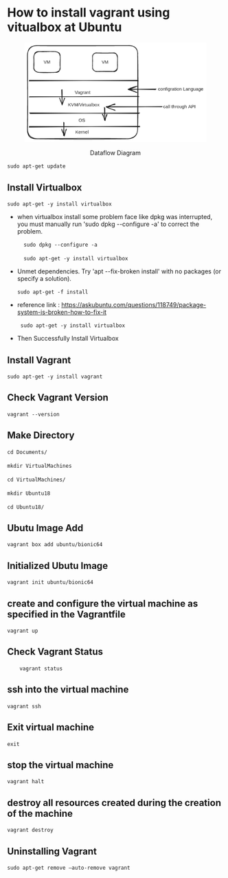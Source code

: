# How to install vagrant using vitualbox at Ubuntu


<figure >
<p align="center">
  <img src="./assets/vagrant.png" alt="Dataflow Diagram" style="background-color:white" />
  <p align="center">Dataflow Diagram</p>
</p>
</figure>

    sudo apt-get update
## Install Virtualbox
    sudo apt-get -y install virtualbox

- when virtualbox install some problem face like dpkg was interrupted, you must manually run 'sudo dpkg --configure -a' to correct the problem. 

        sudo dpkg --configure -a

        sudo apt-get -y install virtualbox
-   Unmet dependencies. Try 'apt --fix-broken install' with no packages (or specify a solution).

        sudo apt-get -f install

 - reference link : https://askubuntu.com/questions/118749/package-system-is-broken-how-to-fix-it

        sudo apt-get -y install virtualbox

- Then Successfully Install Virtualbox
## Install Vagrant 
    sudo apt-get -y install vagrant

## Check Vagrant Version
    vagrant --version

## Make Directory
    cd Documents/

    mkdir VirtualMachines

    cd VirtualMachines/

    mkdir Ubuntu18

    cd Ubuntu18/

## Ubutu Image Add 
    vagrant box add ubuntu/bionic64

## Initialized Ubutu Image
    vagrant init ubuntu/bionic64

## create and configure the virtual machine as specified in the Vagrantfile
    vagrant up

## Check Vagrant Status
        vagrant status

## ssh into the virtual machine
    vagrant ssh

## Exit virtual machine
	exit
## stop the virtual machine    
    vagrant halt    

## destroy all resources created during the creation of the machine
    vagrant destroy

## Uninstalling Vagrant
    sudo apt-get remove –auto-remove vagrant


